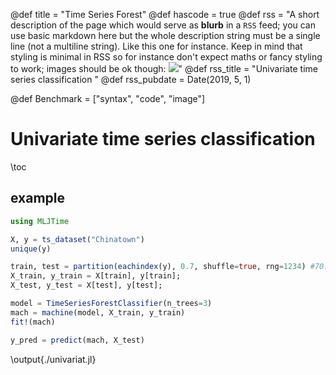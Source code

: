 @def title = "Time Series Forest"
@def hascode = true
@def rss = "A short description of the page which would serve as **blurb** in a `RSS` feed; you can use basic markdown here but the whole description string must be a single line (not a multiline string). Like this one for instance. Keep in mind that styling is minimal in RSS so for instance don't expect maths or fancy styling to work; images should be ok though: ![](https://upload.wikimedia.org/wikipedia/en/b/b0/Rick_and_Morty_characters.jpg)"
@def rss_title = "Univariate time series classification "
@def rss_pubdate = Date(2019, 5, 1)

@def Benchmark = ["syntax", "code", "image"]

# Univariate time series classification

\toc

## example

```julia:./univariat.jl
using MLJTime

X, y = ts_dataset("Chinatown")
unique(y)

train, test = partition(eachindex(y), 0.7, shuffle=true, rng=1234) #70:30 split
X_train, y_train = X[train], y[train];
X_test, y_test = X[test], y[test];

model = TimeSeriesForestClassifier(n_trees=3)
mach = machine(model, X_train, y_train)
fit!(mach)

y_pred = predict(mach, X_test)
```

\output{./univariat.jl}
